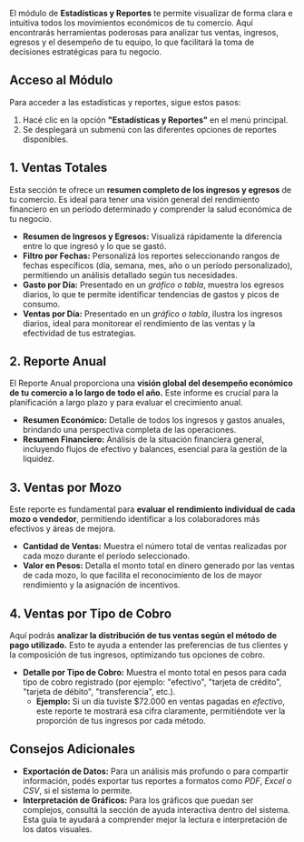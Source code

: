 
El módulo de **Estadísticas y Reportes** te permite visualizar de forma clara e intuitiva todos los movimientos económicos de tu comercio. Aquí encontrarás herramientas poderosas para analizar tus ventas, ingresos, egresos y el desempeño de tu equipo, lo que facilitará la toma de decisiones estratégicas para tu negocio.


## Acceso al Módulo

Para acceder a las estadísticas y reportes, sigue estos pasos:

1.  Hacé clic en la opción **"Estadísticas y Reportes"** en el menú principal.
2.  Se desplegará un submenú con las diferentes opciones de reportes disponibles.


## 1. Ventas Totales

Esta sección te ofrece un **resumen completo de los ingresos y egresos** de tu comercio. Es ideal para tener una visión general del rendimiento financiero en un período determinado y comprender la salud económica de tu negocio.

* **Resumen de Ingresos y Egresos:** Visualizá rápidamente la diferencia entre lo que ingresó y lo que se gastó.
* **Filtro por Fechas:** Personalizá los reportes seleccionando rangos de fechas específicos (día, semana, mes, año o un período personalizado), permitiendo un análisis detallado según tus necesidades.
* **Gasto por Día:** Presentado en un *gráfico o tabla*, muestra los egresos diarios, lo que te permite identificar tendencias de gastos y picos de consumo.
* **Ventas por Día:** Presentado en un *gráfico o tabla*, ilustra los ingresos diarios, ideal para monitorear el rendimiento de las ventas y la efectividad de tus estrategias.


## 2. Reporte Anual

El Reporte Anual proporciona una **visión global del desempeño económico de tu comercio a lo largo de todo el año.** Este informe es crucial para la planificación a largo plazo y para evaluar el crecimiento anual.

* **Resumen Económico:** Detalle de todos los ingresos y gastos anuales, brindando una perspectiva completa de las operaciones.
* **Resumen Financiero:** Análisis de la situación financiera general, incluyendo flujos de efectivo y balances, esencial para la gestión de la liquidez.


## 3. Ventas por Mozo

Este reporte es fundamental para **evaluar el rendimiento individual de cada mozo o vendedor**, permitiendo identificar a los colaboradores más efectivos y áreas de mejora.

* **Cantidad de Ventas:** Muestra el número total de ventas realizadas por cada mozo durante el período seleccionado.
* **Valor en Pesos:** Detalla el monto total en dinero generado por las ventas de cada mozo, lo que facilita el reconocimiento de los de mayor rendimiento y la asignación de incentivos.


## 4. Ventas por Tipo de Cobro

Aquí podrás **analizar la distribución de tus ventas según el método de pago utilizado.** Esto te ayuda a entender las preferencias de tus clientes y la composición de tus ingresos, optimizando tus opciones de cobro.

* **Detalle por Tipo de Cobro:** Muestra el monto total en pesos para cada tipo de cobro registrado (por ejemplo: "efectivo", "tarjeta de crédito", "tarjeta de débito", "transferencia", etc.).
    * **Ejemplo:** Si un día tuviste $72.000 en ventas pagadas en *efectivo*, este reporte te mostrará esa cifra claramente, permitiéndote ver la proporción de tus ingresos por cada método.


## Consejos Adicionales

* **Exportación de Datos:** Para un análisis más profundo o para compartir información, podés exportar tus reportes a formatos como *PDF*, *Excel* o *CSV*, si el sistema lo permite.
* **Interpretación de Gráficos:** Para los gráficos que puedan ser complejos, consultá la sección de ayuda interactiva dentro del sistema. Esta guía te ayudará a comprender mejor la lectura e interpretación de los datos visuales.

